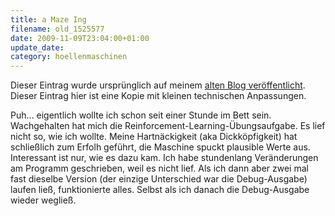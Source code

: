 ```yaml
---
title: a Maze Ing
filename: old_1525577
date: 2009-11-09T23:04:00+01:00
update_date:
category: hoellenmaschinen
---
```

Dieser Eintrag wurde ursprünglich auf meinem [alten Blog veröffentlicht](https://stu.blogger.de/stories/1525577/). Dieser Eintrag hier ist eine Kopie mit kleinen technischen Anpassungen.

Puh… eigentlich wollte ich schon seit einer Stunde im Bett sein. Wachgehalten hat mich die Reinforcement-Learning-Übungsaufgabe. Es lief nicht so, wie ich wollte. Meine Hartnäckigkeit (aka Dickköpfigkeit) hat schließlich zum Erfolh geführt, die Maschine spuckt plausible Werte aus. Interessant ist nur, wie es dazu kam. Ich habe stundenlang Veränderungen am Programm geschrieben, weil es nicht lief. Als ich dann aber zwei mal fast dieselbe Version (der einzige Unterschied war die Debug-Ausgabe) laufen ließ, funktionierte alles. Selbst als ich danach die Debug-Ausgabe wieder wegließ.
